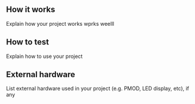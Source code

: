 <!---

This file is used to generate your project datasheet. Please fill in the information below and delete any unused
sections.

You can also include images in this folder and reference them in the markdown. Each image must be less than
512 kb in size, and the combined size of all images must be less than 1 MB.
-->

## How it works

Explain how your project works wprks weelll

## How to test

Explain how to use your project

## External hardware

List external hardware used in your project (e.g. PMOD, LED display, etc), if any
